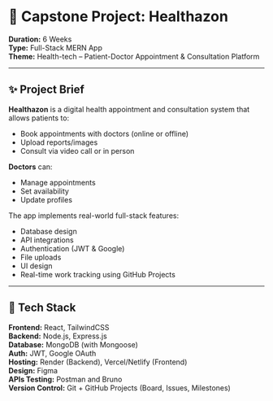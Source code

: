 ﻿# 🏥 Capstone Project: Healthazon

**Duration:** 6 Weeks  
**Type:** Full-Stack MERN App  
**Theme:** Health-tech – Patient-Doctor Appointment & Consultation Platform

---

## ✨ Project Brief

**Healthazon** is a digital health appointment and consultation system that allows patients to:
- Book appointments with doctors (online or offline)
- Upload reports/images
- Consult via video call or in person

**Doctors** can:
- Manage appointments
- Set availability
- Update profiles

The app implements real-world full-stack features:
- Database design
- API integrations
- Authentication (JWT & Google)
- File uploads
- UI design
- Real-time work tracking using GitHub Projects

---

## 🧰 Tech Stack

**Frontend:** React, TailwindCSS  
**Backend:** Node.js, Express.js  
**Database:** MongoDB (with Mongoose)  
**Auth:** JWT, Google OAuth  
**Hosting:** Render (Backend), Vercel/Netlify (Frontend)  
**Design:** Figma  
**APIs Testing:** Postman and Bruno  
**Version Control:** Git + GitHub Projects (Board, Issues, Milestones)

